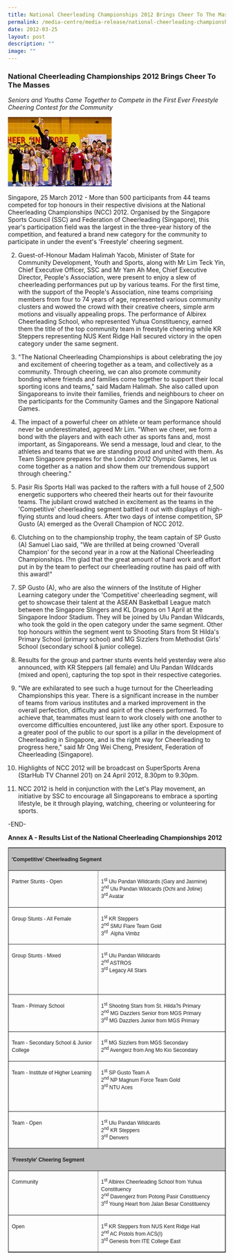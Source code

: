 ```yaml
---
title: National Cheerleading Championships 2012 Brings Cheer To The Masses
permalink: /media-centre/media-release/national-cheerleading-championships-2012-brings-cheer-to-the-masses/
date: 2012-03-25
layout: post
description: ""
image: ""
---
```

### **National Cheerleading Championships 2012 Brings Cheer To The Masses**

*Seniors and Youths Came Together to Compete in the First Ever Freestyle Cheering Contest for the Community*

![](/images/Media%20Centre/Media%20Release/2012/Mar/cheerleading.gif)
	
Singapore, 25 March 2012 - More than 500 participants from 44 teams competed for top honours in their respective divisions at the National Cheerleading Championships (NCC) 2012. Organised by the Singapore Sports Council (SSC) and Federation of Cheerleading (Singapore), this year's participation field was the largest in the three-year history of the competition, and featured a brand new category for the community to participate in under the event's 'Freestyle' cheering segment.

2. Guest-of-Honour Madam Halimah Yacob, Minister of State for Community Development, Youth and Sports, along with Mr Lim Teck Yin, Chief Executive Officer, SSC and Mr Yam Ah Mee, Chief Executive Director, People's Association, were present to enjoy a slew of cheerleading performances put up by various teams. For the first time, with the support of the People's Association, nine teams comprising members from four to 74 years of age, represented various community clusters and wowed the crowd with their creative cheers, simple arm motions and visually appealing props. The performance of Albirex Cheerleading School, who represented Yuhua Constituency, earned them the title of the top community team in freestyle cheering while KR Steppers representing NUS Kent Ridge Hall secured victory in the open category under the same segment.

3. "The National Cheerleading Championships is about celebrating the joy and excitement of cheering together as a team, and collectively as a community. Through cheering, we can also promote community bonding where friends and families come together to support their local sporting icons and teams," said Madam Halimah. She also called upon Singaporeans to invite their families, friends and neighbours to cheer on the participants for the Community Games and the Singapore National Games.

4. The impact of a powerful cheer on athlete or team performance should never be underestimated, agreed Mr Lim. "When we cheer, we form a bond with the players and with each other as sports fans and, most important, as Singaporeans. We send a message, loud and clear, to the athletes and teams that we are standing proud and united with them. As Team Singapore prepares for the London 2012 Olympic Games, let us come together as a nation and show them our tremendous support through cheering."

5. Pasir Ris Sports Hall was packed to the rafters with a full house of 2,500 energetic supporters who cheered their hearts out for their favourite teams. The jubilant crowd watched in excitement as the teams in the 'Competitive' cheerleading segment battled it out with displays of high-flying stunts and loud cheers. After two days of intense competition, SP Gusto (A) emerged as the Overall Champion of NCC 2012.

6. Clutching on to the championship trophy, the team captain of SP Gusto (A) Samuel Liao said, "We are thrilled at being crowned 'Overall Champion' for the second year in a row at the National Cheerleading Championships. I?m glad that the great amount of hard work and effort put in by the team to perfect our cheerleading routine has paid off with this award!"

7. SP Gusto (A), who are also the winners of the Institute of Higher Learning category under the 'Competitive' cheerleading segment, will get to showcase their talent at the ASEAN Basketball League match between the Singapore Slingers and KL Dragons on 1 April at the Singapore Indoor Stadium. They will be joined by Ulu Pandan Wildcards, who took the gold in the open category under the same segment. Other top honours within the segment went to Shooting Stars from St Hilda's Primary School (primary school) and MG Sizzlers from Methodist Girls' School (secondary school & junior college).

8. Results for the group and partner stunts events held yesterday were also announced, with KR Steppers (all female) and Ulu Pandan Wildcards (mixed and open), capturing the top spot in their respective categories.

9. "We are exhilarated to see such a huge turnout for the Cheerleading Championships this year. There is a significant increase in the number of teams from various institutes and a marked improvement in the overall perfection, difficulty and spirit of the cheers performed. To achieve that, teammates must learn to work closely with one another to overcome difficulties encountered, just like any other sport. Exposure to a greater pool of the public to our sport is a pillar in the development of Cheerleading in Singapore, and is the right way for Cheerleading to progress here," said Mr Ong Wei Cheng, President, Federation of Cheerleading (Singapore).

10. Highlights of NCC 2012 will be broadcast on SuperSports Arena (StarHub TV Channel 201) on 24 April 2012, 8.30pm to 9.30pm.

11. NCC 2012 is held in conjunction with the Let's Play movement, an initiative by SSC to encourage all Singaporeans to embrace a sporting lifestyle, be it through playing, watching, cheering or volunteering for sports.

-END-

**Annex A - Results List of the National Cheerleading Championships 2012**

<table border="1" cellspacing="0" cellpadding="0" width="529">
    <tbody>
        <tr>
            <td colspan="2" valign="top" style="background-color: #bfbfbf;">
            <p style="line-height: normal;"><strong><span style="font-size: 9pt; font-family: Verdana, sans-serif;">'Competitive'
            Cheerleading Segment</span></strong></p>
            </td>
        </tr>
        <tr>
            <td valign="top" style="width: 214px;">
            <p style="line-height: normal;"><span style="font-size: 9pt; font-family: Verdana, sans-serif;">Partner
            Stunts - Open</span></p>
            </td>
            <td valign="top" style="width: 315px;">
            <p style="line-height: normal;"><span style="font-size: 9pt; font-family: Verdana, sans-serif;">1<sup>st</sup> <span class="SpellE">Ulu</span> <span class="SpellE">Pandan</span> Wildcards
            (Gary and Jasmine)<br>
            </span><span style="font-size: 9pt; font-family: Verdana, sans-serif;">2<sup>nd</sup> <span class="SpellE">Ulu</span> <span class="SpellE">Pandan</span> Wildcards
            (Ochi and <span class="SpellE">Joline</span>)<br>
            </span><span style="font-size: 9pt; font-family: Verdana, sans-serif;">3<sup>rd</sup> Avatar</span></p>
            <p style="line-height: normal;"></p>
            </td>
        </tr>
        <tr>
            <td valign="top" style="width: 214px;">
            <p style="line-height: normal;"><span style="font-size: 9pt; font-family: Verdana, sans-serif;">Group
            Stunts - All Female</span></p>
            </td>
            <td valign="top" style="width: 315px;">
            <p style="line-height: normal;"><span style="font-size: 9pt; font-family: Verdana, sans-serif;">1<sup>st</sup> KR Steppers<br>
            </span><span style="font-size: 9pt; font-family: Verdana, sans-serif;">2<sup>nd</sup> SMU Flare Team Gold<br>
            </span><span style="font-size: 9pt; font-family: Verdana, sans-serif;">3<sup>rd</sup> &nbsp;Alpha <span class="SpellE">Vimbz</span></span></p>
            <p style="line-height: normal;"></p>
            </td>
        </tr>
        <tr>
            <td valign="top" style="width: 214px;">
            <p style="line-height: normal;"><span style="font-size: 9pt; font-family: Verdana, sans-serif;">Group
            Stunts - Mixed </span></p>
            </td>
            <td valign="top" style="width: 315px;">
            <p style="line-height: normal;"><span style="font-size: 9pt; font-family: Verdana, sans-serif;">1<sup>st</sup> <span class="SpellE">Ulu</span> <span class="SpellE">Pandan</span> Wildcards<br>
            </span><span style="font-size: 9pt; font-family: Verdana, sans-serif;">2<sup>nd</sup> ASTROS<br>
            </span><span style="font-size: 9pt; font-family: Verdana, sans-serif;">3<sup>rd</sup> Legacy All Stars</span></p>
            <p style="line-height: normal;">
            <br>
            </p>
            </td>
        </tr>
        <tr>
            <td valign="top" style="width: 214px;">
            <p style="line-height: normal;"><span style="font-size: 9pt; font-family: Verdana, sans-serif;">Team
            - Primary School</span></p>
            </td>
            <td valign="top" style="width: 315px;">
            <p style="line-height: normal;"><span style="font-size: 9pt; font-family: Verdana, sans-serif;">1<sup>st</sup> Shooting Stars from St. Hilda?s Primary<br>
            </span><span style="font-size: 9pt; font-family: Verdana, sans-serif;">2<sup>nd</sup> MG Dazzlers Senior from MGS Primary<br>
            </span><span style="font-size: 9pt; font-family: Verdana, sans-serif;">3<sup>rd</sup> MG Dazzlers Junior from MGS Primary</span></p>
            <p style="line-height: normal;"></p>
            </td>
        </tr>
        <tr>
            <td valign="top" style="width: 214px;">
            <p style="line-height: normal;"><span style="font-size: 9pt; font-family: Verdana, sans-serif;">Team
            - Secondary School &amp; Junior College</span></p>
            </td>
            <td valign="top" style="width: 315px;">
            <p style="line-height: normal;"><span style="font-size: 9pt; font-family: Verdana, sans-serif;">1<sup>st</sup> MG Sizzlers from MGS Secondary<br>
            </span><span style="font-size: 9pt; font-family: Verdana, sans-serif;">2<sup>nd</sup> <span class="SpellE">Avengerz</span> from <span class="SpellE">Ang</span> Mo Kio
            Secondary</span></p>
            <p style="line-height: normal;"></p>
            </td>
        </tr>
        <tr>
            <td valign="top" style="width: 214px;">
            <p style="line-height: normal;"><span style="font-size: 9pt; font-family: Verdana, sans-serif;">Team
            - Institute of Higher Learning</span></p>
            </td>
            <td valign="top" style="width: 315px;">
            <p style="line-height: normal;"><span style="font-size: 9pt; font-family: Verdana, sans-serif;">1<sup>st</sup> SP Gusto Team A<br>
            </span><span style="font-size: 9pt; font-family: Verdana, sans-serif;">2<sup>nd</sup> NP Magnum Force Team Gold<br>
            </span><span style="font-size: 9pt; font-family: Verdana, sans-serif;">3<sup>rd</sup> <span class="SpellE">NTU</span> Aces</span></p>
            <p style="line-height: normal;">&nbsp;</p>
            </td>
        </tr>
        <tr>
            <td valign="top" style="width: 214px;">
            <p style="line-height: normal;"><span style="font-size: 9pt; font-family: Verdana, sans-serif;">Team
            - Open </span></p>
            </td>
            <td valign="top" style="width: 315px;">
            <p style="line-height: normal;"><span style="font-size: 9pt; font-family: Verdana, sans-serif;">1<sup>st</sup> <span class="SpellE">Ulu</span> <span class="SpellE">Pandan</span> Wildcards<br>
            </span><span style="font-size: 9pt; font-family: Verdana, sans-serif;">2<sup>nd</sup> KR Steppers<br>
            </span><span style="font-size: 9pt; font-family: Verdana, sans-serif;">3<sup>rd</sup> <span class="SpellE">Denvers</span></span></p>
            <p style="line-height: normal;"></p>
            </td>
        </tr>
        <tr>
            <td colspan="2" valign="top" style="background-color: #bfbfbf;">
            <p style="line-height: normal;"><strong><span style="font-size: 9pt; font-family: Verdana, sans-serif;">'Freestyle' Cheering Segment</span></strong></p>
            </td>
        </tr>
        <tr>
            <td valign="top" style="width: 214px;">
            <p style="line-height: normal;"><span style="font-size: 9pt; font-family: Verdana, sans-serif;">Community</span></p>
            </td>
            <td valign="top" style="width: 315px;">
            <p style="line-height: normal;"><span style="font-size: 9pt; font-family: Verdana, sans-serif;">1<sup>st</sup> <span class="SpellE">Albirex</span> Cheerleading School from <span class="SpellE">Yuhua</span> Constituency<br>
            </span><span style="font-size: 9pt; font-family: Verdana, sans-serif;">2<sup>nd</sup> <span class="SpellE">Davengerz</span> from <span class="SpellE">Potong</span> <span class="SpellE">Pasir</span> Constituency<br>
            </span><span style="font-size: 9pt; font-family: Verdana, sans-serif;">3<sup>rd</sup> Young Heart from <span class="SpellE">Jalan</span> <span class="SpellE">Besar</span> Constituency</span></p>
            <p style="line-height: normal;"></p>
            </td>
        </tr>
        <tr>
            <td valign="top" style="width: 214px;">
            <p style="line-height: normal;"><span style="font-size: 9pt; font-family: Verdana, sans-serif;">Open</span></p>
            </td>
            <td valign="top" style="width: 315px;">
            <p style="line-height: normal;"><span style="font-size: 9pt; font-family: Verdana, sans-serif;">1<sup>st</sup> KR Steppers from <span class="SpellE">NUS</span> Kent Ridge Hall<br>
            </span><span style="font-size: 9pt; font-family: Verdana, sans-serif;">2<sup>nd</sup> AC Pistols from ACS(I)<br>
            </span><span style="font-size: 9pt; font-family: Verdana, sans-serif;">3<sup>rd</sup> Genesis from <span class="SpellE">ITE</span> College East</span></p>
            <p style="line-height: normal;"></p>
            </td>
        </tr>
    </tbody>
</table>